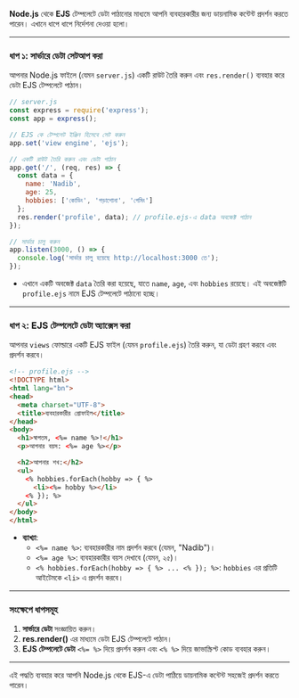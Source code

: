 **Node.js** থেকে **EJS** টেম্পলেটে ডেটা পাঠানোর মাধ্যমে আপনি ব্যবহারকারীর জন্য ডায়নামিক কন্টেন্ট প্রদর্শন করতে পারেন। এখানে ধাপে ধাপে নির্দেশনা দেওয়া হলো।

---

### ধাপ ১: সার্ভারে ডেটা সেটআপ করা

আপনার Node.js ফাইলে (যেমন `server.js`) একটি রাউট তৈরি করুন এবং `res.render()` ব্যবহার করে ডেটা EJS টেম্পলেটে পাঠান।

```javascript
// server.js
const express = require('express');
const app = express();

// EJS কে টেম্পলেট ইঞ্জিন হিসেবে সেট করুন
app.set('view engine', 'ejs');

// একটি রাউট তৈরি করুন এবং ডেটা পাঠান
app.get('/', (req, res) => {
  const data = {
    name: 'Nadib',
    age: 25,
    hobbies: ['কোডিং', 'পড়াশোনা', 'গেমিং']
  };
  res.render('profile', data); // profile.ejs-এ data অবজেক্ট পাঠান
});

// সার্ভার চালু করুন
app.listen(3000, () => {
  console.log('সার্ভার চালু হয়েছে http://localhost:3000 তে');
});
```

- এখানে একটি অবজেক্ট `data` তৈরি করা হয়েছে, যাতে `name`, `age`, এবং `hobbies` রয়েছে। এই অবজেক্টটি `profile.ejs` নামে EJS টেম্পলেটে পাঠানো হচ্ছে।

---

### ধাপ ২: EJS টেম্পলেটে ডেটা অ্যাক্সেস করা

আপনার `views` ফোল্ডারে একটি EJS ফাইল (যেমন `profile.ejs`) তৈরি করুন, যা ডেটা গ্রহণ করবে এবং প্রদর্শন করবে।

```html
<!-- profile.ejs -->
<!DOCTYPE html>
<html lang="bn">
<head>
  <meta charset="UTF-8">
  <title>ব্যবহারকারীর প্রোফাইল</title>
</head>
<body>
  <h1>স্বাগতম, <%= name %>!</h1>
  <p>আপনার বয়স: <%= age %></p>

  <h2>আপনার শখ:</h2>
  <ul>
    <% hobbies.forEach(hobby => { %>
      <li><%= hobby %></li>
    <% }); %>
  </ul>
</body>
</html>
```

- **ব্যাখ্যা**:
  - `<%= name %>`: ব্যবহারকারীর নাম প্রদর্শন করবে (যেমন, "Nadib")।
  - `<%= age %>`: ব্যবহারকারীর বয়স দেখাবে (যেমন, ২৫)।
  - `<% hobbies.forEach(hobby => { %> ... <% }); %>`: `hobbies` এর প্রতিটি আইটেমকে `<li>` এ প্রদর্শন করবে।

---

### সংক্ষেপে ধাপসমূহ

1. **সার্ভারে ডেটা** সংজ্ঞায়িত করুন।
2. **res.render()** এর মাধ্যমে ডেটা EJS টেম্পলেটে পাঠান।
3. **EJS টেম্পলেটে ডেটা** `<%= %>` দিয়ে প্রদর্শন করুন এবং `<% %>` দিয়ে জাভাস্ক্রিপ্ট কোড ব্যবহার করুন।

---

এই পদ্ধতি ব্যবহার করে আপনি Node.js থেকে EJS-এ ডেটা পাঠিয়ে ডায়নামিক কন্টেন্ট সহজেই প্রদর্শন করতে পারেন।
